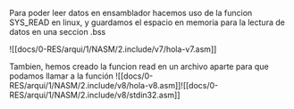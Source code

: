 Para poder leer datos en ensamblador hacemos uso de la funcion SYS_READ en linux, y guardamos el espacio en memoria para la lectura de datos en una seccion .bss

![[docs/0-RES/arqui/1/NASM/2.include/v7/hola-v7.asm]]

Tambien, hemos creado la funcion read en un archivo aparte para que podamos llamar a la función 
 ![[docs/0-RES/arqui/1/NASM/2.include/v8/hola-v8.asm]]![[docs/0-RES/arqui/1/NASM/2.include/v8/stdin32.asm]]
 